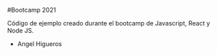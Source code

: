 #Bootcamp 2021

Código de ejemplo creado durante el bootcamp de Javascript, React y Node JS.

- Angel Higueros